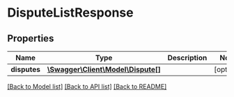 # DisputeListResponse

## Properties
Name | Type | Description | Notes
------------ | ------------- | ------------- | -------------
**disputes** | [**\Swagger\Client\Model\Dispute[]**](Dispute.md) |  | [optional] 

[[Back to Model list]](../../README.md#documentation-for-models) [[Back to API list]](../../README.md#documentation-for-api-endpoints) [[Back to README]](../../README.md)

